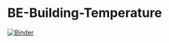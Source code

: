 # BE-Building-Temperature

[![Binder](https://mybinder.org/badge_logo.svg)](https://mybinder.org/v2/gh/bernarpa/BE-Building-Temperature.git/HEAD)
